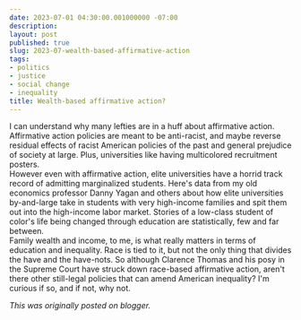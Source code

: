 ```yaml
---
date: 2023-07-01 04:30:00.001000000 -07:00
description:
layout: post
published: true
slug: 2023-07-wealth-based-affirmative-action
tags:
- politics
- justice
- social change
- inequality
title: Wealth-based affirmative action?
---
```

I can understand why many lefties are in a huff about affirmative action. Affirmative action policies are meant to be anti-racist, and maybe reverse residual effects of racist American policies of the past and general prejudice of society at large. Plus, universities like having multicolored recruitment posters.   
However even with affirmative action, elite universities have a horrid track record of admitting marginalized students. Here's data from my old economics professor Danny Yagan and others about how elite universities by-and-large take in students with very high-income families and spit them out into the high-income labor market. Stories of a low-class student of color's life being changed through education are statistically, few and far between.   
Family wealth and income, to me, is what really matters in terms of education and inequality. Race is tied to it, but not the only thing that divides the have and the have-nots. So although Clarence Thomas and his posy in the Supreme Court have struck down race-based affirmative action, aren't there other still-legal policies that can amend American inequality? I'm curious if so, and if not, why not.

*This was originally posted on blogger.*
